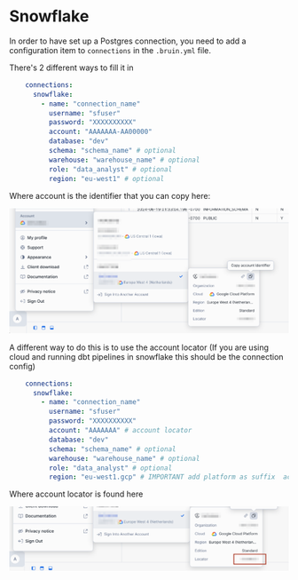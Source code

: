 # Snowflake

In order to have set up a Postgres connection, you need to add a configuration item to `connections` in the `.bruin.yml` file.

There's 2 different ways to fill it in

```yaml
    connections:
      snowflake:
        - name: "connection_name"
          username: "sfuser"
          password: "XXXXXXXXXX"
          account: "AAAAAAA-AA00000"
          database: "dev"
          schema: "schema_name" # optional
          warehouse: "warehouse_name" # optional
          role: "data_analyst" # optional
          region: "eu-west1" # optional
```

Where account is the identifier that you can copy here:

![Snowflake Account](../public/snowflake.png)

A different way to do this is to use the account locator (If you are using cloud and running dbt pipelines in snowflake this should be the connection config)

```yaml
    connections:
      snowflake:
        - name: "connection_name"
          username: "sfuser"
          password: "XXXXXXXXXX"
          account: "AAAAAAA" # account locator
          database: "dev"
          schema: "schema_name" # optional
          warehouse: "warehouse_name" # optional
          role: "data_analyst" # optional
          region: "eu-west1.gcp" # IMPORTANT add platform as suffix  according to plaform (.aws, .azure or gcp) 
```

Where account locator is found here 

![Snowflake Account](../public/snowflake2.png)





